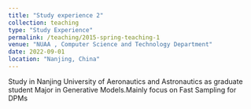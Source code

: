 ```yaml
---
title: "Study experience 2"
collection: teaching
type: "Study Experience"
permalink: /teaching/2015-spring-teaching-1
venue: "NUAA , Computer Science and Technology Department"
date: 2022-09-01
location: "Nanjing, China"
---
```


Study in Nanjing University of Aeronautics and Astronautics as graduate student
Major in Generative Models.Mainly focus on Fast Sampling for DPMs

